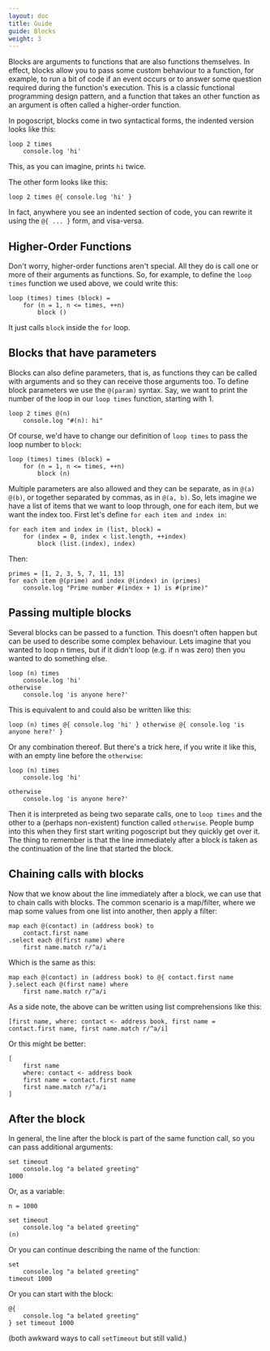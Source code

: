 ```yaml
---
layout: doc
title: Guide
guide: Blocks
weight: 3
---
```


Blocks are arguments to functions that are also functions themselves. In effect, blocks allow you to pass some custom behaviour to a function, for example, to run a bit of code if an event occurs or to answer some question required during the function's execution. This is a classic functional programming design pattern, and a function that takes an other function as an argument is often called a higher-order function.

In pogoscript, blocks come in two syntactical forms, the indented version looks like this:

    loop 2 times
        console.log 'hi' 

This, as you can imagine, prints `hi` twice.

The other form looks like this:

    loop 2 times @{ console.log 'hi' }

In fact, anywhere you see an indented section of code, you can rewrite it using the `@{ ... }` form, and visa-versa.

## Higher-Order Functions

Don't worry, higher-order functions aren't special. All they do is call one or more of their arguments as functions. So, for example, to define the `loop times` function we used above, we could write this:

    loop (times) times (block) =
        for (n = 1, n <= times, ++n)
            block ()

It just calls `block` inside the `for` loop.

## Blocks that have parameters

Blocks can also define parameters, that is, as functions they can be called with arguments and so they can receive those arguments too. To define block parameters we use the `@(param)` syntax. Say, we want to print the number of the loop in our `loop times` function, starting with 1.

    loop 2 times @(n)
        console.log "#(n): hi"

Of course, we'd have to change our definition of `loop times` to pass the loop number to `block`:

    loop (times) times (block) =
        for (n = 1, n <= times, ++n)
            block (n)

Multiple parameters are also allowed and they can be separate, as in `@(a) @(b)`, or together separated by commas, as in `@(a, b)`. So, lets imagine we have a list of items that we want to loop through, one for each item, but we want the index too. First let's define `for each item and index in`:

    for each item and index in (list, block) =
        for (index = 0, index < list.length, ++index)
            block (list.(index), index)

Then:

    primes = [1, 2, 3, 5, 7, 11, 13]
    for each item @(prime) and index @(index) in (primes)
        console.log "Prime number #(index + 1) is #(prime)"

## Passing multiple blocks

Several blocks can be passed to a function. This doesn't often happen but can be used to describe some complex behaviour. Lets imagine that you wanted to loop n times, but if it didn't loop (e.g. if n was zero) then you wanted to do something else.

    loop (n) times
        console.log 'hi'
    otherwise
        console.log 'is anyone here?'

This is equivalent to and could also be written like this:

    loop (n) times @{ console.log 'hi' } otherwise @{ console.log 'is anyone here?' }

Or any combination thereof. But there's a trick here, if you write it like this, with an empty line before the `otherwise`:

    loop (n) times
        console.log 'hi'

    otherwise
        console.log 'is anyone here?'

Then it is interpreted as being two separate calls, one to `loop times` and the other to a (perhaps non-existent) function called `otherwise`. People bump into this when they first start writing pogoscript but they quickly get over it. The thing to remember is that the line immediately after a block is taken as the continuation of the line that started the block.

## Chaining calls with blocks

Now that we know about the line immediately after a block, we can use that to chain calls with blocks. The common scenario is a map/filter, where we map some values from one list into another, then apply a filter:

    map each @(contact) in (address book) to
        contact.first name
    .select each @(first name) where
        first name.match r/^a/i

Which is the same as this:

    map each @(contact) in (address book) to @{ contact.first name }.select each @(first name) where
        first name.match r/^a/i

As a side note, the above can be written using list comprehensions like this:

    [first name, where: contact <- address book, first name = contact.first name, first name.match r/^a/i]

Or this might be better:

    [
        first name
        where: contact <- address book
        first name = contact.first name
        first name.match r/^a/i
    ]

## After the block

In general, the line after the block is part of the same function call, so you can pass additional arguments:

    set timeout
        console.log "a belated greeting"
    1000

Or, as a variable:

    n = 1000

    set timeout
        console.log "a belated greeting"
    (n)

Or you can continue describing the name of the function:

    set
        console.log "a belated greeting"
    timeout 1000

Or you can start with the block:

    @{
        console.log "a belated greeting"
    } set timeout 1000

(both awkward ways to call `setTimeout` but still valid.)
